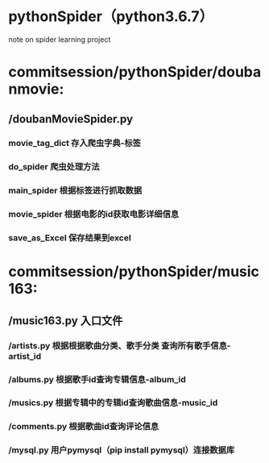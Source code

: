 # pythonSpider（python3.6.7）
note on spider learning project

# commitsession/pythonSpider/doubanmovie:
## /doubanMovieSpider.py
### movie_tag_dict 存入爬虫字典-标签
### do_spider 爬虫处理方法
### main_spider 根据标签进行抓取数据
### movie_spider 根据电影的id获取电影详细信息
### save_as_Excel 保存结果到excel

# commitsession/pythonSpider/music163:
## /music163.py  入口文件
### /artists.py 根据根据歌曲分类、歌手分类 查询所有歌手信息-artist_id
### /albums.py  根据歌手id查询专辑信息-album_id
### /musics.py  根据专辑中的专辑id查询歌曲信息-music_id
### /comments.py 根据歌曲id查询评论信息
### /mysql.py 用户pymysql（pip install pymysql）连接数据库

